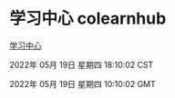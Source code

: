 # 学习中心 colearnhub
[学习中心](http://59.174.27.92:56308/colearnhub/)

2022年 05月 19日 星期四 18:10:02 CST

2022年 05月 19日 星期四 10:10:02 GMT
